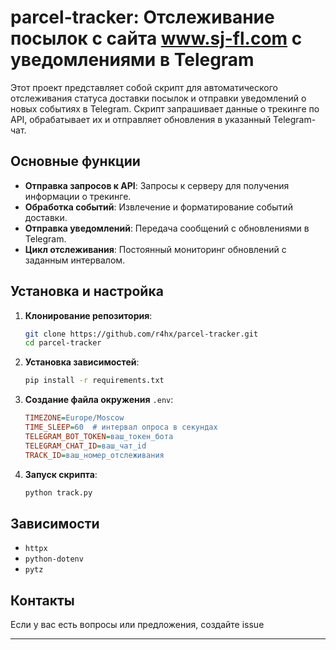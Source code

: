 # parcel-tracker: Отслеживание посылок с сайта www.sj-fl.com с уведомлениями в Telegram

Этот проект представляет собой скрипт для автоматического отслеживания статуса доставки посылок и отправки уведомлений о новых событиях в Telegram. Скрипт запрашивает данные о трекинге по API, обрабатывает их и отправляет обновления в указанный Telegram-чат.

## Основные функции

- **Отправка запросов к API**: Запросы к серверу для получения информации о трекинге.
- **Обработка событий**: Извлечение и форматирование событий доставки.
- **Отправка уведомлений**: Передача сообщений с обновлениями в Telegram.
- **Цикл отслеживания**: Постоянный мониторинг обновлений с заданным интервалом.

## Установка и настройка

1. **Клонирование репозитория**:
   ```bash
   git clone https://github.com/r4hx/parcel-tracker.git
   cd parcel-tracker
   ```

2. **Установка зависимостей**:
   ```bash
   pip install -r requirements.txt
   ```

3. **Создание файла окружения** `.env`:
   ```ini
   TIMEZONE=Europe/Moscow
   TIME_SLEEP=60  # интервал опроса в секундах
   TELEGRAM_BOT_TOKEN=ваш_токен_бота
   TELEGRAM_CHAT_ID=ваш_чат_id
   TRACK_ID=ваш_номер_отслеживания
   ```

4. **Запуск скрипта**:
   ```bash
   python track.py
   ```

## Зависимости

- `httpx`
- `python-dotenv`
- `pytz`

## Контакты

Если у вас есть вопросы или предложения, создайте issue

---
